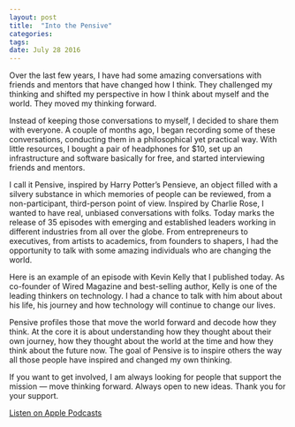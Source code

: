 ```yaml
---
layout: post
title:  "Into the Pensive"
categories: 
tags: 
date: July 28 2016
---
```


Over the last few years, I have had some amazing conversations with friends and mentors that have changed how I think. They challenged my thinking and shifted my perspective in how I think about myself and the world. They moved my thinking forward.

Instead of keeping those conversations to myself, I decided to share them with everyone. A couple of months ago, I began recording some of these conversations, conducting them in a philosophical yet practical way. With little resources, I bought a pair of headphones for $10, set up an infrastructure and software basically for free, and started interviewing friends and mentors.

I call it Pensive, inspired by Harry Potter’s Pensieve, an object filled with a silvery substance in which memories of people can be reviewed, from a non-participant, third-person point of view. Inspired by Charlie Rose, I wanted to have real, unbiased conversations with folks.
Today marks the release of 35 episodes with emerging and established leaders working in different industries from all over the globe. From entrepreneurs to executives, from artists to academics, from founders to shapers, I had the opportunity to talk with some amazing individuals who are changing the world.

Here is an example of an episode with Kevin Kelly that I published today. As co-founder of Wired Magazine and best-selling author, Kelly is one of the leading thinkers on technology. I had a chance to talk with him about about his life, his journey and how technology will continue to change our lives.

Pensive profiles those that move the world forward and decode how they think. At the core it is about understanding how they thought about their own journey, how they thought about the world at the time and how they think about the future now. The goal of Pensive is to inspire others the way all those people have inspired and changed my own thinking.

If you want to get involved, I am always looking for people that support the mission — move thinking forward. Always open to new ideas. Thank you for your support.

[Listen on Apple Podcasts](https://podcasts.apple.com/us/podcast/pensive/id1073842792?mt=2)

